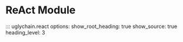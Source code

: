 # ReAct Module

::: uglychain.react
    options:
      show_root_heading: true
      show_source: true
      heading_level: 3
